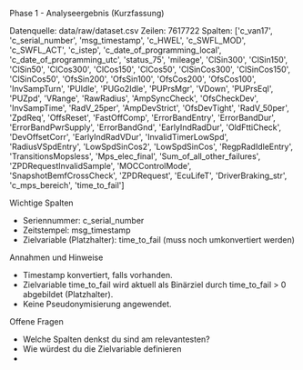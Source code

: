 Phase 1 - Analyseergebnis (Kurzfassung)

Datenquelle: data/raw/dataset.csv
Zeilen: 7617722
Spalten: ['c_van17', 'c_serial_number', 'msg_timestamp', 'c_HWEL', 'c_SWFL_MOD', 'c_SWFL_ACT', 'c_istep', 'c_date_of_programming_local', 'c_date_of_programming_utc', 'status_75', 'mileage', 'ClSin300', 'ClSin150', 'ClSin50', 'ClCos300', 'ClCos150', 'ClCos50', 'ClSinCos300', 'ClSinCos150', 'ClSinCos50', 'OfsSin200', 'OfsSin100', 'OfsCos200', 'OfsCos100', 'InvSampTurn', 'PUIdle', 'PUGo2Idle', 'PUPrsMgr', 'VDown', 'PUPrsEql', 'PUZpd', 'VRange', 'RawRadius', 'AmpSyncCheck', 'OfsCheckDev', 'InvSampTime', 'RadV_25per', 'AmpDevStrict', 'OfsDevTight', 'RadV_50per', 'ZpdReq', 'OffsReset', 'FastOffComp', 'ErrorBandEntry', 'ErrorBandDur', 'ErrorBandPwrSupply', 'ErrorBandGnd', 'EarlyIndRadDur', 'OldFttiCheck', 'DevOffsetCorr', 'EarlyIndRadVDur', 'InvalidTimerLowSpd', 'RadiusVSpdEntry', 'LowSpdSinCos2', 'LowSpdSinCos', 'RegpRadIdleEntry', 'TransitionsMopsless', 'Mps_elec_final', 'Sum_of_all_other_failures', 'ZPDRequestInvalidSample', 'MOCControlMode', 'SnapshotBemfCrossCheck', 'ZPDRequest', 'EcuLifeT', 'DriverBraking_str', 'c_mps_bereich', 'time_to_fail']

Wichtige Spalten
- Seriennummer: c_serial_number
- Zeitstempel: msg_timestamp
- Zielvariable (Platzhalter): time_to_fail (muss noch umkonvertiert werden)

Annahmen und Hinweise
- Timestamp konvertiert, falls vorhanden.
- Zielvariable time_to_fail wird aktuell als Binärziel durch time_to_fail > 0 abgebildet (Platzhalter).
- Keine Pseudonymisierung angewendet.

Offene Fragen
- Welche Spalten denkst du sind am relevantesten?
- Wie würdest du die Zielvariable definieren
- 
